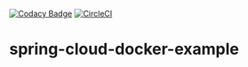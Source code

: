 [![Codacy Badge](https://api.codacy.com/project/badge/Grade/eac5ccdaf01f48c6b19886b174c520da)](https://www.codacy.com/app/zaiguang.piao/spring-cloud-docker-example?utm_source=github.com&utm_medium=referral&utm_content=piaozaiguang/spring-cloud-docker-example&utm_campaign=badger)
[![CircleCI](https://circleci.com/gh/piaozaiguang/spring-cloud-docker-example/tree/master.svg?style=svg)](https://circleci.com/gh/piaozaiguang/spring-cloud-docker-example/tree/master)

# spring-cloud-docker-example
